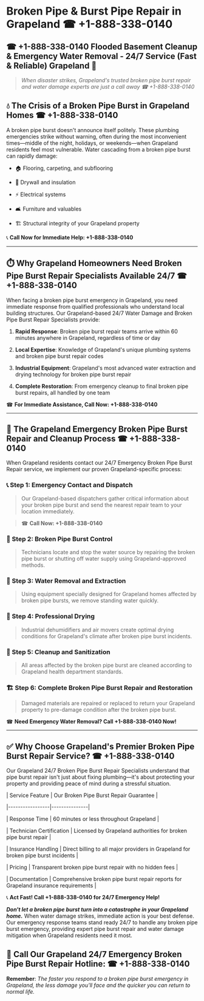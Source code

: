 # Broken Pipe & Burst Pipe Repair in Grapeland ☎ +1-888-338-0140  
## ☎ +1-888-338-0140 Flooded Basement Cleanup & Emergency Water Removal - 24/7 Service (Fast & Reliable) Grapeland 🚨  

> *When disaster strikes, Grapeland's trusted broken pipe burst repair and water damage experts are just a call away ☎ +1-888-338-0140*  

## 💧 The Crisis of a Broken Pipe Burst in Grapeland Homes ☎ +1-888-338-0140  

A broken pipe burst doesn't announce itself politely. These plumbing emergencies strike without warning, often during the most inconvenient times—middle of the night, holidays, or weekends—when Grapeland residents feel most vulnerable. Water cascading from a broken pipe burst can rapidly damage:  

* 🏠 Flooring, carpeting, and subflooring  
* 🧱 Drywall and insulation  
* ⚡ Electrical systems  
* 🛋️ Furniture and valuables  
* 🏗️ Structural integrity of your Grapeland property  

📞 **Call Now for Immediate Help: +1-888-338-0140**  

---  

## ⏱️ Why Grapeland Homeowners Need Broken Pipe Burst Repair Specialists Available 24/7 ☎ +1-888-338-0140  

When facing a broken pipe burst emergency in Grapeland, you need immediate response from qualified professionals who understand local building structures. Our Grapeland-based 24/7 Water Damage and Broken Pipe Burst Repair Specialists provide:  

1. **Rapid Response**: Broken pipe burst repair teams arrive within 60 minutes anywhere in Grapeland, regardless of time or day  
2. **Local Expertise**: Knowledge of Grapeland's unique plumbing systems and broken pipe burst repair codes  
3. **Industrial Equipment**: Grapeland's most advanced water extraction and drying technology for broken pipe burst repair  
4. **Complete Restoration**: From emergency cleanup to final broken pipe burst repairs, all handled by one team  

☎ **For Immediate Assistance, Call Now: +1-888-338-0140**  

---  

## 🔧 The Grapeland Emergency Broken Pipe Burst Repair and Cleanup Process ☎ +1-888-338-0140  

When Grapeland residents contact our 24/7 Emergency Broken Pipe Burst Repair service, we implement our proven Grapeland-specific process:  

### 📞 Step 1: Emergency Contact and Dispatch  
> Our Grapeland-based dispatchers gather critical information about your broken pipe burst and send the nearest repair team to your location immediately.  
> ☎ **Call Now: +1-888-338-0140**  

### 🚿 Step 2: Broken Pipe Burst Control  
> Technicians locate and stop the water source by repairing the broken pipe burst or shutting off water supply using Grapeland-approved methods.  

### 🌊 Step 3: Water Removal and Extraction  
> Using equipment specially designed for Grapeland homes affected by broken pipe bursts, we remove standing water quickly.  

### 💨 Step 4: Professional Drying  
> Industrial dehumidifiers and air movers create optimal drying conditions for Grapeland's climate after broken pipe burst incidents.  

### 🧼 Step 5: Cleanup and Sanitization  
> All areas affected by the broken pipe burst are cleaned according to Grapeland health department standards.  

### 🏗️ Step 6: Complete Broken Pipe Burst Repair and Restoration  
> Damaged materials are repaired or replaced to return your Grapeland property to pre-damage condition after the broken pipe burst.  

☎ **Need Emergency Water Removal? Call +1-888-338-0140 Now!**  

---  

## ✅ Why Choose Grapeland's Premier Broken Pipe Burst Repair Service? ☎ +1-888-338-0140  

Our Grapeland 24/7 Broken Pipe Burst Repair Specialists understand that pipe burst repair isn't just about fixing plumbing—it's about protecting your property and providing peace of mind during a stressful situation.  

| Service Feature | Our Broken Pipe Burst Repair Guarantee |  
|-----------------|---------------|  
| Response Time | 60 minutes or less throughout Grapeland |  
| Technician Certification | Licensed by Grapeland authorities for broken pipe burst repair |  
| Insurance Handling | Direct billing to all major providers in Grapeland for broken pipe burst incidents |  
| Pricing | Transparent broken pipe burst repair with no hidden fees |  
| Documentation | Comprehensive broken pipe burst repair reports for Grapeland insurance requirements |  

📞 **Act Fast! Call +1-888-338-0140 for 24/7 Emergency Help!**  

***Don't let a broken pipe burst turn into a catastrophe in your Grapeland home.*** When water damage strikes, immediate action is your best defense. Our emergency response teams stand ready 24/7 to handle any broken pipe burst emergency, providing expert pipe burst repair and water damage mitigation when Grapeland residents need it most.  

## 📱 Call Our Grapeland 24/7 Emergency Broken Pipe Burst Repair Hotline: ☎ +1-888-338-0140  

**Remember**: *The faster you respond to a broken pipe burst emergency in Grapeland, the less damage you'll face and the quicker you can return to normal life.*